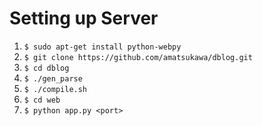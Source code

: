 Setting up Server
=====================
1. `$ sudo apt-get install python-webpy`
2. `$ git clone https://github.com/amatsukawa/dblog.git`
3. `$ cd dblog`
4. `$ ./gen_parse`
5. `$ ./compile.sh`
6. `$ cd web`
7. `$ python app.py <port>`


